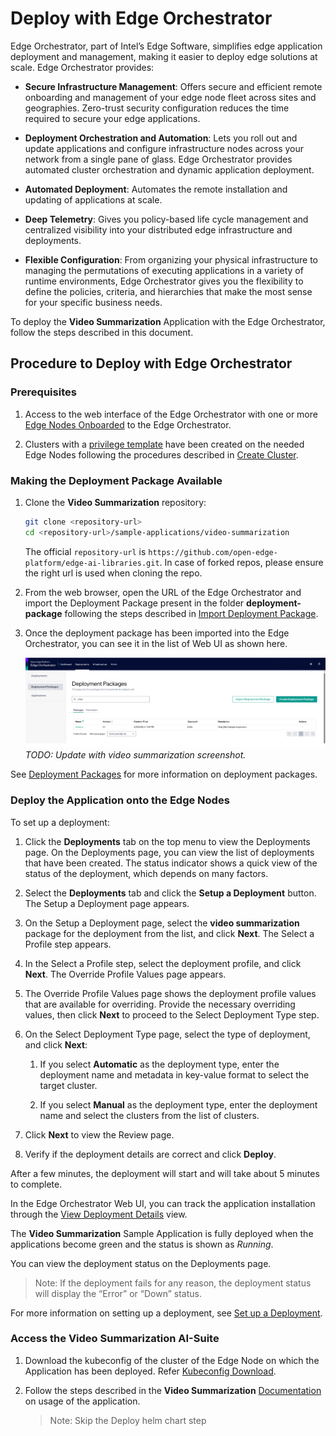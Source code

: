 # Deploy with Edge Orchestrator

Edge Orchestrator, part of Intel’s Edge Software, simplifies edge application deployment and management, making it easier to deploy edge solutions at scale. Edge Orchestrator provides:

* **Secure Infrastructure Management**: Offers secure and efficient remote onboarding and management of your edge node fleet across sites and geographies. Zero-trust security configuration reduces the time required to secure your edge applications.

* **Deployment Orchestration and Automation**: Lets you roll out and update applications and configure infrastructure nodes across your network from a single pane of glass. Edge Orchestrator provides automated cluster orchestration and dynamic application deployment.

* **Automated Deployment**: Automates the remote installation and updating of applications at scale.

* **Deep Telemetry**: Gives you policy-based life cycle management and centralized visibility into your distributed edge infrastructure and deployments.

* **Flexible Configuration**: From organizing your physical infrastructure to managing the permutations of executing applications in a variety of runtime environments, Edge Orchestrator gives you the flexibility to define the policies, criteria, and hierarchies that make the most sense for your specific business needs.

To deploy the **Video Summarization** Application with the Edge Orchestrator, follow the steps described in this document.

## Procedure to Deploy with Edge Orchestrator

### Prerequisites

1. Access to the web interface of the Edge Orchestrator with one or more [Edge Nodes Onboarded](<https://docs.openedgeplatform.intel.com/edge-manage-docs/main/user_guide/set_up_edge_infra/edge_node_onboard.html>) to the Edge Orchestrator.

1. Clusters with a [privilege template](<https://docs.openedgeplatform.intel.com/edge-manage-docs/main/user_guide/additional_howtos/set_up_a_cluster_template.html>) have been created on the needed Edge Nodes following the procedures described in [Create Cluster](<https://docs.openedgeplatform.intel.com/edge-manage-docs/main/user_guide/set_up_edge_infra/create_clusters.html#create-cluster>).

### Making the Deployment Package Available

1. Clone the **Video Summarization** repository:

    ```bash
    git clone <repository-url>
    cd <repository-url>/sample-applications/video-summarization
    ```

    The official `repository-url` is `https://github.com/open-edge-platform/edge-ai-libraries.git`. In case of forked repos, please ensure the right url is used when cloning the repo.

1. From the web browser, open the URL of the Edge Orchestrator and import the Deployment Package present in the folder **deployment-package** following the steps described in [Import Deployment Package](<https://docs.openedgeplatform.intel.com/edge-manage-docs/main/user_guide/package_software/import_deployment.html#import-deployment-package>).

1. Once the deployment package has been imported into the Edge Orchestrator, you can see it in the list of Web UI as shown here.

    **![Video Summarization Image](./images/videosumm-emf.png)**
    _TODO: Update with video summarization screenshot._

See [Deployment Packages](<https://docs.openedgeplatform.intel.com/edge-manage-docs/main/user_guide/package_software/deploy_packages.html#view-deployment-packages>) for more information on deployment packages.

### Deploy the Application onto the Edge Nodes

To set up a deployment:

1. Click the **Deployments** tab on the top menu to view the Deployments page. On the Deployments page, you can view the list of deployments that have been created. The status indicator shows a quick view of the status of the deployment, which depends on many factors.

1. Select the **Deployments** tab and click the **Setup a Deployment** button. The Setup a Deployment page appears.

1. On the Setup a Deployment page, select the **video summarization** package for the deployment from the list, and click **Next**. The Select a Profile step appears.

1. In the Select a Profile step, select the deployment profile, and click **Next**. The Override Profile Values page appears.

1. The Override Profile Values page shows the deployment profile values that are available for overriding. Provide the necessary overriding values, then click **Next** to proceed to the Select Deployment Type step.

1. On the Select Deployment Type page, select the type of deployment, and click **Next**:

    1. If you select **Automatic** as the deployment type, enter the deployment name and metadata in key-value format to select the target cluster.

    1. If you select **Manual** as the deployment type, enter the deployment name and select the clusters from the list of clusters.

1. Click **Next** to view the Review page.

1. Verify if the deployment details are correct and click **Deploy**.

After a few minutes, the deployment will start and will take about 5 minutes to complete.

In the Edge Orchestrator Web UI, you can track the application installation through the [View Deployment Details](<https://docs.openedgeplatform.intel.com/edge-manage-docs/main/user_guide/package_software/deployment_details.html#view-deployment-details>) view.

The **Video Summarization** Sample Application is fully deployed when the applications become green and the status is shown as _Running_.

You can view the deployment status on the Deployments page.

> Note: If the deployment fails for any reason, the deployment status will display the “Error” or “Down” status.

For more information on setting up a deployment, see [Set up a Deployment](<https://docs.openedgeplatform.intel.com/edge-manage-docs/main/user_guide/package_software/setup_deploy.html#set-up-a-deployment>).

### Access the **Video Summarization** AI-Suite

1. Download the kubeconfig of the cluster of the Edge Node on which the Application has been deployed. Refer [Kubeconfig Download](<https://docs.openedgeplatform.intel.com/edge-manage-docs/main/user_guide/set_up_edge_infra/accessing_clusters.html#organize-cluster-access-with-a-kubeconfig-file>).

1. Follow the steps described in the **Video Summarization** [Documentation](<deploy-with-helm.md>) on usage of the application.

   > Note: Skip the Deploy helm chart step
